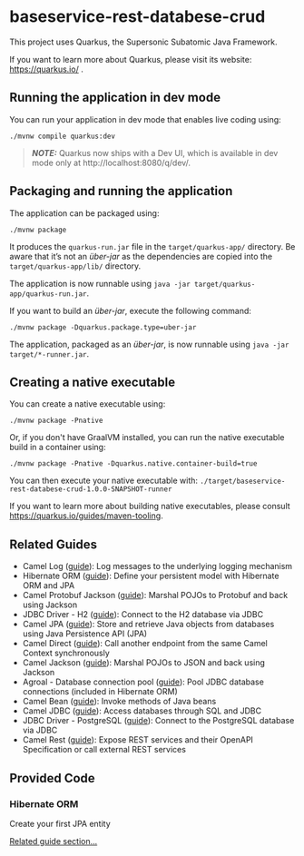 # baseservice-rest-databese-crud

This project uses Quarkus, the Supersonic Subatomic Java Framework.

If you want to learn more about Quarkus, please visit its website: https://quarkus.io/ .

## Running the application in dev mode

You can run your application in dev mode that enables live coding using:
```shell script
./mvnw compile quarkus:dev
```

> **_NOTE:_**  Quarkus now ships with a Dev UI, which is available in dev mode only at http://localhost:8080/q/dev/.

## Packaging and running the application

The application can be packaged using:
```shell script
./mvnw package
```
It produces the `quarkus-run.jar` file in the `target/quarkus-app/` directory.
Be aware that it’s not an _über-jar_ as the dependencies are copied into the `target/quarkus-app/lib/` directory.

The application is now runnable using `java -jar target/quarkus-app/quarkus-run.jar`.

If you want to build an _über-jar_, execute the following command:
```shell script
./mvnw package -Dquarkus.package.type=uber-jar
```

The application, packaged as an _über-jar_, is now runnable using `java -jar target/*-runner.jar`.

## Creating a native executable

You can create a native executable using: 
```shell script
./mvnw package -Pnative
```

Or, if you don't have GraalVM installed, you can run the native executable build in a container using: 
```shell script
./mvnw package -Pnative -Dquarkus.native.container-build=true
```

You can then execute your native executable with: `./target/baseservice-rest-databese-crud-1.0.0-SNAPSHOT-runner`

If you want to learn more about building native executables, please consult https://quarkus.io/guides/maven-tooling.

## Related Guides

- Camel Log ([guide](https://access.redhat.com/documentation/en-us/red_hat_integration/2.latest/html/camel_extensions_for_quarkus_reference/extensions-log)): Log messages to the underlying logging mechanism
- Hibernate ORM ([guide](https://quarkus.io/guides/hibernate-orm)): Define your persistent model with Hibernate ORM and JPA
- Camel Protobuf Jackson ([guide](https://access.redhat.com/documentation/en-us/red_hat_integration/2.latest/html/camel_extensions_for_quarkus_reference/extensions-jackson-protobuf)): Marshal POJOs to Protobuf and back using Jackson
- JDBC Driver - H2 ([guide](https://quarkus.io/guides/datasource)): Connect to the H2 database via JDBC
- Camel JPA ([guide](https://access.redhat.com/documentation/en-us/red_hat_integration/2.latest/html/camel_extensions_for_quarkus_reference/extensions-jpa)): Store and retrieve Java objects from databases using Java Persistence API (JPA)
- Camel Direct ([guide](https://access.redhat.com/documentation/en-us/red_hat_integration/2.latest/html/camel_extensions_for_quarkus_reference/extensions-direct)): Call another endpoint from the same Camel Context synchronously
- Camel Jackson ([guide](https://access.redhat.com/documentation/en-us/red_hat_integration/2.latest/html/camel_extensions_for_quarkus_reference/extensions-jackson)): Marshal POJOs to JSON and back using Jackson
- Agroal - Database connection pool ([guide](https://quarkus.io/guides/datasource)): Pool JDBC database connections (included in Hibernate ORM)
- Camel Bean ([guide](https://access.redhat.com/documentation/en-us/red_hat_integration/2.latest/html/camel_extensions_for_quarkus_reference/extensions-bean)): Invoke methods of Java beans
- Camel JDBC ([guide](https://camel.apache.org/camel-quarkus/latest/reference/extensions/jdbc.html)): Access databases through SQL and JDBC
- JDBC Driver - PostgreSQL ([guide](https://quarkus.io/guides/datasource)): Connect to the PostgreSQL database via JDBC
- Camel Rest ([guide](https://access.redhat.com/documentation/en-us/red_hat_integration/2.latest/html/camel_extensions_for_quarkus_reference/extensions-rest)): Expose REST services and their OpenAPI Specification or call external REST services

## Provided Code

### Hibernate ORM

Create your first JPA entity

[Related guide section...](https://quarkus.io/guides/hibernate-orm)
